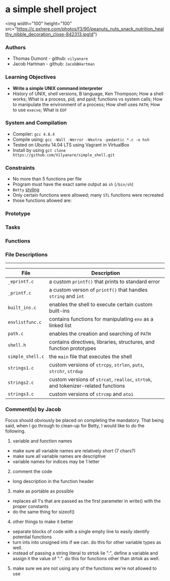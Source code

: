 # a simple shell project
<img width="100" height="100" src="https://c.pxhere.com/photos/f3/90/peanuts_nuts_snack_nutrition_healthy_nibble_decoration_close-842313.jpg!d")

### Authors
  * Thomas Dumont - github: `vilyanare`
  * Jacob Hartman - github: `JacobBHartman`

### Learning Objectives
  * __Write a simple UNIX command interpreter__
  * History of UNIX, shell versions, B language, Ken Thompson; How a shell works; What is a process, pid, and ppid; functions vs system calls; How to manipulate the environment of a process; How shell uses `PATH`; How to use `execve`; What is `EOF`

### System and Compilation
  * Compiler: `gcc 4.8.4`
  * Compile using: `gcc -Wall -Werror -Wextra -pedantic *.c -o hsh`
  * Tested on Ubuntu 14.04 LTS using Vagrant in VirtualBox
  * Install by using `git clone https://github.com/Vilyanare/simple_shell.git`

### Constraints
  * No more than 5 functions per file
  * Program must have the exact same output as `sh` (`/bin/sh`)
  * `Betty` [styling](https://github.com/holbertonschool/Betty/wiki)
  * Only certain functions were allowed; many `STL` functions were recreated
  * those functions allowed are: 
### Prototype

### Tasks

### Functions

### File Descriptions
---
File | Description
--- | ---
`_eprintf.c` | a custom `printf()` that prints to standard error
`_printf.c` | a custom verson of `printf()` that handles `string` and `int`
`built_ins.c` | enables the shell to execute certain custom built-ins
`envlistfunc.c` | contains functions for manipulating `env` as a linked list
`path.c` | enables the creation and searching of `PATH`
`shell.h` | contains directives, libraries, structures, and function prototypes
`simple_shell.c` | the `main` file that executes the shell
`strings1.c` | custom versions of `strcpy`, `strlen`, `puts`, `strchr`, `strdup`
`strings2.c` | custom versions of `strcat`, `realloc`, `strtok`, and tokenizer-related functions
`strings3.c` | custom versions of `strcmp` and `atoi`

### Comment(s) by Jacob
Focus should obviously be placed on completing the mandatory. That being said,
when I go through to clean-up for Betty, I would like to do the following.
1. variable and function names
  * make sure all variable names are relatively short (7 chars?)
  * make sure all variable names are descriptive
  * variable names for indices may be 1 letter
2. comment the code
  * long description in the function header
3. make as portable as possible
  * replaces all 1's that are passed as the first parameter in write() with
    the proper constants
  * do the same thing for sizeof()
4. other things to make it better
  * separate blocks of code with a single empty line to easily identify potential
    functions
  * turn ints into unsigned ints if we can. do this for other variable types as well.
  * instead of passing a string literal to strtok lie ":", define a variable and
    assign it the value of ":". do this for functions other than strtok as well.
5. make sure we are not using any of the functions we're not allowed to use

